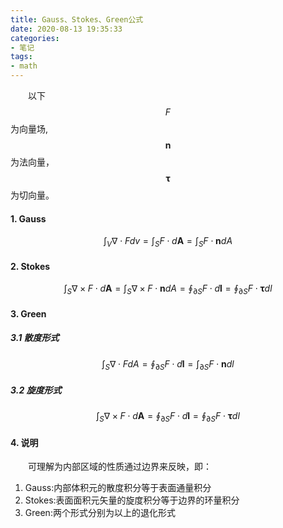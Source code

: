 ```yaml
---
title: Gauss、Stokes、Green公式
date: 2020-08-13 19:35:33
categories:
- 笔记
tags:
- math
---
```


&emsp;&emsp;以下$$F$$为向量场,$$\mathbf{n}$$为法向量，$$\mathbf{\tau}$$为切向量。

#### 1. Gauss

$$
\int_{V}\nabla\cdot Fdv=\int_{S}F\cdot d\mathbf{A}=\int_{S}F\cdot \mathbf{n}dA
$$



#### 2. Stokes

$$
\int_{S}\nabla\times F\cdot d\mathbf{A}=\int_{S}\nabla\times F\cdot \mathbf{n}dA=\oint_{\partial S}F\cdot d\mathbf{l}=\oint_{\partial S}F\cdot \mathbf{\tau}dl
$$



#### 3. Green

##### 3.1 散度形式

$$
\int_{S}\nabla\cdot F dA=\oint_{\partial S}F\cdot d\mathbf{l}=\int_{\partial S}F\cdot\mathbf{n}dl
$$

##### 3.2 旋度形式

$$
\int_{S}\nabla\times F\cdot d\mathbf{A}=\oint_{\partial S}F\cdot d\mathbf{l}=\oint_{\partial S}F\cdot \mathbf{\tau}dl
$$



#### 4. 说明

&emsp;&emsp;可理解为内部区域的性质通过边界来反映，即：

1. Gauss:内部体积元的散度积分等于表面通量积分
2. Stokes:表面面积元矢量的旋度积分等于边界的环量积分
3. Green:两个形式分别为以上的退化形式

